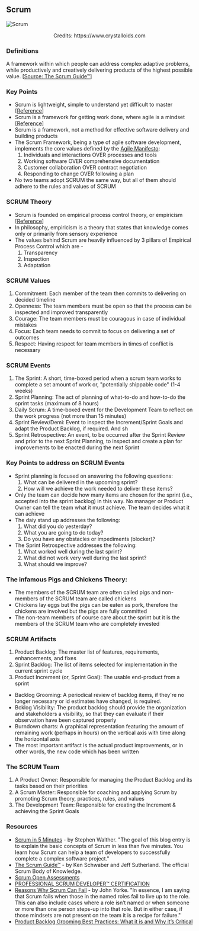 ## Scrum

![Scrum](https://github.com/SaadAAkash/awesome-agile-essentials/blob/master/resources/scrum.jpg)
<p align="center">Credits: https://www.crystalloids.com</p>

### Definitions

A framework within which people can address complex adaptive problems, while productively and creatively delivering products of the highest possible value.
[[Source: The Scrum Guide™](http://www.scrumguides.org/scrum-guide.html)]

### Key Points

- Scrum is lightweight, simple to understand yet difficult to master [[Reference](http://www.scrumguides.org/scrum-guide.html)]
- Scrum is a framework for getting work done, where agile is a mindset [[Reference](https://www.atlassian.com/agile/scrum)]
- Scrum is a framework, not a method for effective software delivery and building products 
- The Scrum Framework, being a type of agile software development, implements the core values defined by the [Agile Manifesto](http://agilemanifesto.org/):
  1. Individuals and interactions OVER processes and tools
  2. Working software OVER comprehensive documentation
  3. Customer collaboration OVER contract negotiation
  4. Responding to change OVER following a plan
- No two teams adopt SCRUM the same way, but all of them should adhere to the rules and values of SCRUM

### SCRUM Theory 

- Scrum is founded on empirical process control theory, or empiricism [[Reference](https://www.scrumguides.org/docs/scrumguide/v2017/2017-Scrum-Guide-US.pdf)]
- In philosophy, empiricism is a theory that states that knowledge comes only or primarily from sensory experience
- The values behind Scrum are heavily influenced by 3 pillars of Empirical Process Control which are -
  1. Transparency
  2. Inspection
  3. Adaptation
  
### SCRUM Values

1. Commitment:  Each member of the team then commits to delivering on decided timeline
2. Openness: The team members must be open so that the process can be inspected and improved transparently
3. Courage: The team members must be couragous in case of individual mistakes
4. Focus: Each team needs to commit to focus on delivering a set of outcomes
5. Respect: Having respect for team members in times of conflict is necessary

### SCRUM Events

1. The Sprint: A short, time-boxed period when a scrum team works to complete a set amount of work or, "potentially shippable code" (1-4 weeks)
2. Sprint Planning: The act of planning of what-to-do and how-to-do the sprint tasks (maximum of 8 hours)
3. Daily Scrum: A time-boxed event for the Development Team to reflect on the work progress (not more than 15 minutes)
4. Sprint Review/Demi: Event to inspect the Increment/Sprint Goals and adapt the Product Backlog, if required. And sh
5. Sprint Retrospective: An event, to be occurred after the Sprint Review and prior to the next Sprint Planning, to inspect and create a plan for improvements to be enacted during the next Sprint

### Key Points to address on SCRUM Events

- Sprint planning is focused on answering the following questions:
  1. What can be delivered in the upcoming sprint?
  2. How will we achieve the work needed to deliver these items?
- Only the team can decide how many items are chosen for the sprint (i.e., accepted into the sprint backlog) in this way. No manager or Product Owner can tell the team what it must achieve. The team decides what it can achieve
- The daiy stand up addresses the following:
  1. What did you do yesterday?
  2. What you are going to do today?
  3. Do you have any obstacles or impediments (blocker)?
- The Sprint Retrospective addresses the following:
  1. What worked well during the last sprint?
  2. What did not work very well during the last sprint?
  3. What should we improve?
  
### The infamous Pigs and Chickens Theory:

- The members of the SCRUM team are often called pigs and non-members of the SCRUM team are called chickens
- Chickens lay eggs but the pigs can be eaten as pork, therefore the chickens are involved but the pigs are fully committed
- The non-team members of course care about the sprint but it is the members of the SCRUM team who are completely invested

### SCRUM Artifacts

1. Product Backlog: The master list of features, requirements, enhancements, and fixes
2. Sprint Backlog: The list of items selected for implementation in the current sprint cycle
3. Product Increment (or, Sprint Goal): The usable end-product from a sprint 

- Backlog Grooming: A periodical review of backlog items, if they're no longer necessary or id estimates have changed, is required.
- Bcklog Visibility: The product backlog should provide the organization and stakeholders a visibility, so that they can evaluate if their observation have been captured properly
- Burndown charts: A graphical representation featuring the amount of remaining work (perhaps in hours) on the vertical axis with time along the horizontal axis
- The most important artifact is the actual product improvements, or in other words, the new code which has been written

### The SCRUM Team

1. A Product Owner: Responsible for managing the Product Backlog and its tasks based on their priorities
2. A Scrum Master: Responsible for coaching and applying Scrum by promoting Scrum theory, practices, rules, and values
3. The Development Team: Responsible for creating the Increment & achieving the Sprint Goals

### Resources

- [Scrum in 5 Minutes](http://stephenwalther.com/archive/2012/08/17/scrum-in-5-minutes) - by Stephen Walther. "The goal of this blog entry is to explain the basic concepts of Scrum in less than five minutes. You learn how Scrum can help a team of developers to successfully complete a complex software project."
- [The Scrum Guide™](https://www.scrumguides.org/docs/scrumguide/v2017/2017-Scrum-Guide-US.pdf) - by Ken Schwaber and Jeff Sutherland. The official Scrum Body of Knowledge.
- [Scrum Open Assessments](https://www.scrum.org/open-assessments)
- [PROFESSIONAL SCRUM DEVELOPER™ CERTIFICATION](https://www.scrum.org/professional-scrum-developer-certification)
- [Reasons Why Scrum Can Fail](http://www.scrumexpert.com/knowledge/reasons-why-scrum-can-fail/) - by John Yorke. "In essence, I am saying that Scrum fails when those in the named roles fail to live up to the role. This can also include cases where a role isn’t named or when someone or more than one person steps-up into that role. But in either case, if those mindsets are not present on the team it is a recipe for failure."
- [Product Backlog Grooming Best Practices: What it is and Why it’s Critical](https://medium.com/back-to-the-napkin/product-backlog-grooming-best-practices-what-it-is-and-why-its-critical-e1f290bdee78)
